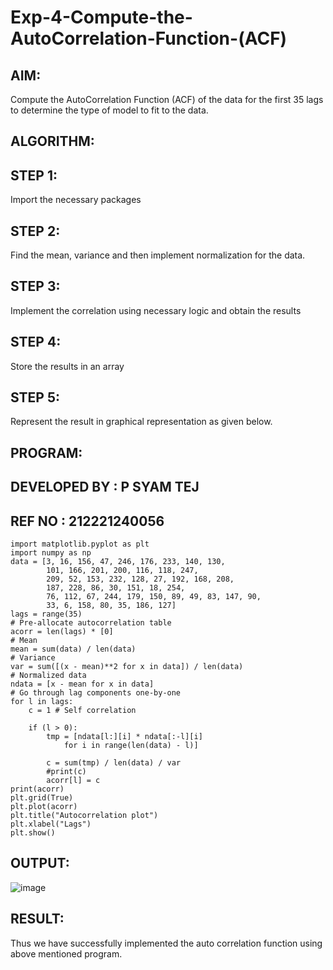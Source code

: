 # Exp-4-Compute-the-AutoCorrelation-Function-(ACF)
## AIM:
Compute the AutoCorrelation Function (ACF) of the data for the first 35 lags to determine the type of model to fit to the data.
## ALGORITHM:
## STEP 1: 
Import the necessary packages
## STEP 2: 
Find the mean, variance and then implement normalization for the data.
## STEP 3: 
Implement the correlation using necessary logic and obtain the results
## STEP 4: 
Store the results in an array
## STEP 5: 
Represent the result in graphical representation as given below.
## PROGRAM:
## DEVELOPED BY : P SYAM TEJ
## REF NO : 212221240056
```
import matplotlib.pyplot as plt
import numpy as np
data = [3, 16, 156, 47, 246, 176, 233, 140, 130,
        101, 166, 201, 200, 116, 118, 247,
        209, 52, 153, 232, 128, 27, 192, 168, 208,
        187, 228, 86, 30, 151, 18, 254,
        76, 112, 67, 244, 179, 150, 89, 49, 83, 147, 90,
        33, 6, 158, 80, 35, 186, 127]
lags = range(35)
# Pre-allocate autocorrelation table
acorr = len(lags) * [0]
# Mean
mean = sum(data) / len(data)
# Variance
var = sum([(x - mean)**2 for x in data]) / len(data)
# Normalized data
ndata = [x - mean for x in data]
# Go through lag components one-by-one
for l in lags:
    c = 1 # Self correlation

    if (l > 0):
        tmp = [ndata[l:][i] * ndata[:-l][i]
            for i in range(len(data) - l)]

        c = sum(tmp) / len(data) / var
        #print(c)
        acorr[l] = c
print(acorr)
plt.grid(True)
plt.plot(acorr)
plt.title("Autocorrelation plot")
plt.xlabel("Lags")
plt.show()
```
## OUTPUT:
![image](https://github.com/Syam-tej/Exp-4-Compute-the-AutoCorrelation-Function-ACF/assets/93427224/7fa06a95-84ad-406a-b074-52e67a8d5d39)


## RESULT:
Thus we have successfully implemented the auto correlation function using above mentioned program.
